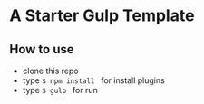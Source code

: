 # A Starter Gulp Template

## How to use
- clone this repo
- type ```$ npm install ``` for install plugins
- type ```$ gulp ``` for run